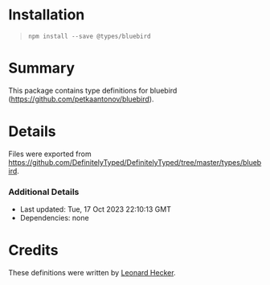 # Installation
> `npm install --save @types/bluebird`

# Summary
This package contains type definitions for bluebird (https://github.com/petkaantonov/bluebird).

# Details
Files were exported from https://github.com/DefinitelyTyped/DefinitelyTyped/tree/master/types/bluebird.

### Additional Details
 * Last updated: Tue, 17 Oct 2023 22:10:13 GMT
 * Dependencies: none

# Credits
These definitions were written by [Leonard Hecker](https://github.com/lhecker).

